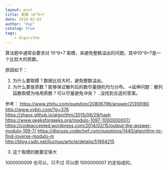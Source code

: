 ```yaml
---
layout: post
title: 取模 10^9+7
date: 2018-02-02
author: "Xsp"
catalog: true
tags:
    - Algorithm
---
```


算法题中通常会要求对 10^9+7 取模，来避免整数溢出的问题。其中10^9+7是一个比较大的质数。

原因如下：
1. 为什么要取模？数据比较大时，避免整数溢出。
2. 为什么要是质数？能够保证散列后的数尽量随机均匀分布。->延伸问题：散列函数取模为啥用质数？可以尽量避免冲突？
..没找到合适的答案。

参考：
https://www.zhihu.com/question/20806796/answer/21359160
http://www.vvbin.com/?p=376
https://zhaox.github.io/algorithm/2015/06/29/hash
https://www.geeksforgeeks.org/modulo-1097-1000000007/
https://codeaccepted.wordpress.com/2014/02/15/output-the-answer-modulo-109-7/
https://discuss.codechef.com/questions/1440/algorithm-to-find-inverse-modulo-m
http://blog.csdn.net/liuchuo/article/details/51994215

3. 这个取模的数要足够大


1000000009 也可以，只不过 可以把 1000000007 约定俗成的。
